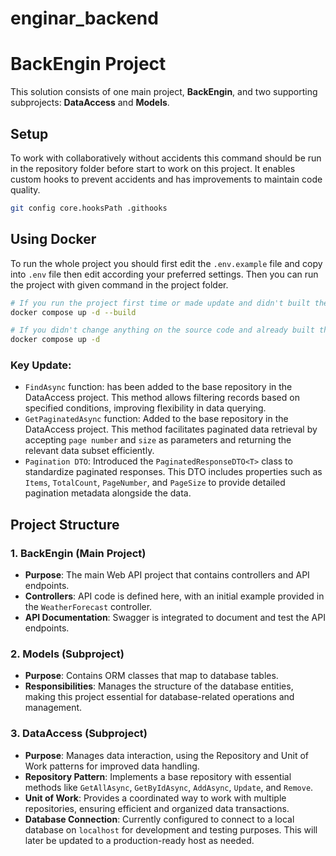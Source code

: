 # enginar_backend

# BackEngin Project

This solution consists of one main project, **BackEngin**, and two supporting subprojects: **DataAccess** and **Models**.

## Setup

To work with collaboratively without accidents this command should be run in the repository folder before start to work on this project. It enables custom hooks to prevent accidents and has improvements to maintain code quality.

```sh
git config core.hooksPath .githooks
```

## Using Docker

To run the whole project you should first edit the `.env.example` file and copy into `.env` file then edit according your preferred settings. Then you can run the project with given command in the project folder.

```sh
# If you run the project first time or made update and didn't built the docker images.
docker compose up -d --build
```

```sh
# If you didn't change anything on the source code and already built the docker images.
docker compose up -d
```

### Key Update: 
* `FindAsync` function: has been added to the base repository in the DataAccess project. This method allows filtering records based on specified conditions, improving flexibility in data querying.
* `GetPaginatedAsync` function: Added to the base repository in the DataAccess project. This method facilitates paginated data retrieval by accepting `page number` and `size` as parameters and returning the relevant data subset efficiently.
* `Pagination DTO`: Introduced the `PaginatedResponseDTO<T>` class to standardize paginated responses. This DTO includes properties such as `Items`, `TotalCount`, `PageNumber`, and `PageSize` to provide detailed pagination metadata alongside the data.


## Project Structure

### 1. **BackEngin (Main Project)**

   - **Purpose**: The main Web API project that contains controllers and API endpoints.
   - **Controllers**: API code is defined here, with an initial example provided in the `WeatherForecast` controller.
   - **API Documentation**: Swagger is integrated to document and test the API endpoints.

### 2. **Models (Subproject)**

   - **Purpose**: Contains ORM classes that map to database tables.
   - **Responsibilities**: Manages the structure of the database entities, making this project essential for database-related operations and management.

### 3. **DataAccess (Subproject)**

   - **Purpose**: Manages data interaction, using the Repository and Unit of Work patterns for improved data handling.
   - **Repository Pattern**: Implements a base repository with essential methods like `GetAllAsync`, `GetByIdAsync`, `AddAsync`, `Update`, and `Remove`.
   - **Unit of Work**: Provides a coordinated way to work with multiple repositories, ensuring efficient and organized data transactions.
   - **Database Connection**: Currently configured to connect to a local database on `localhost` for development and testing purposes. This will later be updated to a production-ready host as needed.

